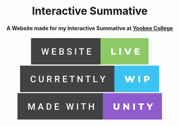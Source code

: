 <h1 align="center">
  Interactive Summative
</h1>

<h4 align="center">
  A Website made for my Interactive Summative at <a href="https://yoobee.ac.nz" target="_blank">Yoobee College</a>
</h4>

<p align="center" dir="auto">
  <img href ="https://bugsarefeatures.github.io/InteractiveSummative/" src="/Github/website-live.svg" alt="Website"> <img src="/Github/curretntly-wip.svg" alt="Work In Progress"> <img src="/Github/made-with-unity.svg" alt="Made with Unity">
</p>
 
